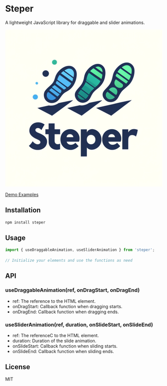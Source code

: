 # Steper

A lightweight JavaScript library for draggable and slider animations.

![steper](./demo/public/logo_proposal.webp)

[Demo Examples](https://steper.netlify.app/)

## Installation

```bash
npm install steper
```

## Usage

```javascript
import { useDraggableAnimation, useSliderAnimation } from 'steper';

// Initialize your elements and use the functions as need

```

## API

### useDraggableAnimation(ref, onDragStart, onDragEnd)
* ref: The reference to the HTML element.
* onDragStart: Callback function when dragging starts.
* onDragEnd: Callback function when dragging ends.

### useSliderAnimation(ref, duration, onSlideStart, onSlideEnd)
* ref: The referenceC to the HTML element.
* duration: Duration of the slide animation.
* onSlideStart: Callback function when sliding starts.
* onSlideEnd: Callback function when sliding ends.

## License

MIT